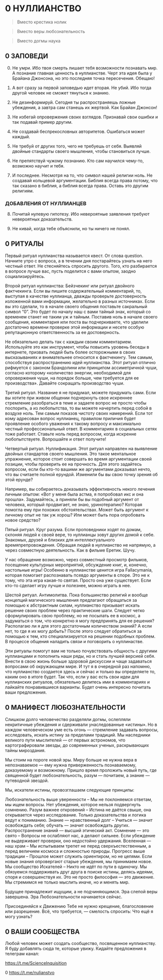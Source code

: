 # 0 НУЛЛИАНСТВО


> Вместо крестика нолик

> Вместо веры любознательность

> Вместо догмы наука



## 0 ЗАПОВЕДИ



0. Не умри. Ибо твоя смерть лишает тебя возможности познавать мир. А познание главная ценность в нуллианстве. Черт эта идея была у Брайана Джонсона, но это последняя точка пересечения. Обещаю!

1. А вот сразу за первой заповедью идет вторая. Не убий. Ибо тогда другой человек не сможет тянуться к знанию.

2. Не дезинформируй. Сегодня ты распространяешь ложные убеждения, а завтра сам станешь их жертвой. Как Брайан Джонсон!

3. Не избегай опровержения своих взглядов. Признавай свои ошибки и так подавай пример другим.

4. Не создавай беспрекословных авторитетов. Ошибаться может каждый.

5. Не требуй от других того, чего не требуешь от себя. Выявляй двойные стандарты своего мышления, чтобы становиться лучше.

6. Не препятствуй чужому познанию. Кто сам научился чему-то, возможно научит и тебя.

7. И последнее. Несмотря на то, что символ нашей религии ноль. Не создавай кольцевой аргументации. Библия всегда права потому, что так сказано в библия, а библия всегда права. Оставь это другим религиям.


### ДОБАВЛЕНИЯ ОТ НУЛЛИАНЦЕВ


8. Почитай нулевую гипотезу. Ибо невероятные заявления требуют невероятных доказательств.

9. Не кивай, когда тебе объяснили, но ты ничего не понял.



## 0 РИТУАЛЫ



Первый ритуал нуллианства называется квест. От слова question. Начните утро с вопроса, а в течении дня постарайтесь узнать на него честный ответ. Не стесняйтесь спросить другого. Того, кто разбирается в вопросе лучше вас, пусть поделится с вами опытом, заодно социализируйтесь.

Второй ритуал нуллианства: Бейзчекинг или ритуал двойного фактчекинга. Если вы пишите содержательный комментарий, то, выступая в качестве нуллианца, дважды проверьте достоверность изложенной вами информации, желательно в разных источниках. Если вы это сделали, то в начале своего общения поставьте сакральный символ “0”. Это будет по началу наш с вами тайный знак, который со временем станет не таким уж и тайным. Поставив ноль в начале своего сообщения, комментария или поста вы подчеркиваете, что уделили достаточно времени проверке этой информации и несете особую репутационную ответственность за ее достоверность.


Не обязательно делать так с каждым своим комментарием. Используйте это как инструмент, чтобы повысить уровень беседы в интернете, призвать людей быть более осторожными в своих высказываниях и внимательнее относится к фактчекингу. Тем самым, способствуя распространению идей нуллианства. Этот ритуал отлично рифмуется с законом Брандолини или принципом ассиметричной чуши, согласно которому «количество энергии, необходимой для опровержения чуши, на порядок больше, чем требуется для ее производства». Давайте сокращать производство чуши.


Третий ритуал. Название я не придумал, можете придумать сами. Если вы хотите при живом общении подчеркнуть свое искреннее стремление разобраться в теме и задаете вопрос не просто чтобы поспорить, а из любопытства, то вы можете начертить перед собой в воздухе ноль. Тем самым показов чистоту своих намерений. Если тот кому адресован вопрос нуллианец, правилом приличия будет проявление особого уважения к такому вопросу и максимально честный профессиональный ответ. В комментариях в социальных сетях тоже работает. Ставьте ноль перед вопросом, когда искренне любопытствуете. Вопрошайте и ответ получите!


Четвертый ритуал. Нуллификация. Этот ритуал направлен на выявление двойных стандартов своего мышления. Это такое ментальное упражнение, которое стоит совершать во время аргументации своей позиции, чтобы проверить ее на прочность. Для этого задайтесь вопросом, если бы кто-то вашими же аргументами доказывал нечто, что вы считаете полной ерундой. Изменили бы вы свою точку зрения об этой ерунде?


Например, вы собираетесь доказывать эффективность некого лечения личным опытом: «Вот у меня была астма, я попробовал икс и она прошла».  Задумайтесь, а приняли бы вы подобный аргумент от человека, который продвигает, не знаю, уринотерапию? Которая помогла ему при похожих обстоятельствах. Может быть аргумент к личному опыт не так уж хорош? Или может быть пора опробовать новое средство?


Пятый ритуал. Круг разума. Если проповедники ходят по домам, склоняя людей к своей вере, то нуллианцы зовут других домой к себе. Знакомых, друзей и близких для интеллектуального времяпрепровождения. Обращая людей в нуллианство не напрямую, а через совместную деятельность. Как в фильме Еретик. Шучу.


У нас обращение возможно, через совместный просмотр фильмов, посещение культурных мероприятий, обсуждение книг, и, конечно, настольные игры! Особенно в нуллианстве ценится игра Fallacymania, которая помогает распознавать псевдо аргументы в споре. Это не к тому, что эта игра какая-то святая. Просто она уже существует. Если кто-то сделает игру лучше и полезнее, можно играть в нее.


Шестой ритуал. Антимолитва. Пока большинство религий и вообще концепций магического мышления предлагают обращаться за помощью к абстрактным силам, нуллианство призывает искать решение своих проблем через практические шаги. Следует четко сформулировать свою проблему, но не посылать ее в космос, а задуматься о том, что конкретно я могу предпринять для ее решения? Располагаю ли я для этого достаточным количеством знаний? А если нет, то где я их могу добыть? После этого следует обратиться за помощью к тем, кто специализируется на решении подобных проблем. В процессе общения наладить связи и поговорить о нуллинастве.


Эти ритуалы помогут вам не только почувствовать общность с другими нуллианцами и пополнить наши ряды, но и стать лучшей версией себя. Внести в свою жизнь больше здоровой дискуссии и чаще задаваться вопросами об окружающем мире. И тут я в очередной раз напомню, что нуллианство создается здесь и сейчас и только вы определяете то, каким оно в итоге будет. Так что, если у вас есть свои идеи для нуллианских ритуалов, обязательно делитесь ими в комментариях и лайкайте понравившиеся варианты. Будет очень интересно почитать ваши предложения.



## 0 МАНИФЕСТ ЛЮБОЗНАТЕЛЬНОСТИ


Слишком долго человечество разделяли догмы, ослепляли некритичные убеждения и сдерживали унаследованные «истины». Но в каждом человеческом уме есть огонь — стремление задавать вопросы, исследовать, искать истину за пределами традиций. Мы наследники великого пути мыслителей — от первых астрономов, что картографировали звезды, до современных ученых, раскрывающих тайны мироздания.

Мы стоим на пороге новой эры. Миру больше не нужна вера в непознаваемое — ему нужна приверженность познаваемому, доказуемому и возможному. Пришло время проложить новый путь, где священной будет любознательность, разум — почитаем, а знание — путеводной звездой.

Мы, искатели истины, провозглашаем следующие принципы:

Любознательность выше уверенности – Мы не поклоняемся ответам, мы ищем вопросы. Нет убеждения, которое нельзя подвергнуть сомнению.
Разум важнее откровений – Истина не даётся свыше, она открывается через исследование. Только доказательства и логика ведут к пониманию.
Знание — нравственный долг – Учиться — значит освобождать себя; обучать — значит освобождать других. Распространение знаний — высший этический акт.
Сомнение — это свято – Вопросы не ослабляют нас, а делают сильнее. Если убеждение не выдерживает проверки, оно недостойно удержания.
Вселенная — наш храм – Мы испытываем трепет не перед сверхъестественным, а перед величием космоса и сложностью природы.
Прогресс выше традиции – Прошлое может служить ориентиром, но не цепями. Если новые знания опровергают старые убеждения, мы принимаем новое.
Мы сообщество Искателей – Никто не идёт по пути в одиночку. Мы обязуемся поддерживать друг друга в поиске истины, делясь идеями, споря и совершенствуя их.
Это не просто философия — это движение. Мы стремимся не только мыслить иначе, но и менять мир.

Будущее принадлежит ищущим, а не подчиняющимся. Эра слепой веры завершена. Эра Любознательности начинается сейчас.

Присоединяйся к Движению
Тебе не нужно крещение, благословение или разрешение. Всё, что требуется, — смелость спросить: Что ещё я могу узнать?


## 0 ВАШИ СООБЩЕСТВА

Любой человек может создать сообщество, посвященное нуллианству. Я буду добавлять сюда те, которые увижу. Кидайте предложения в телеграм канал:

https://t.me/ScienceInquisition


0 https://t.me/nulianstvo

